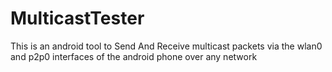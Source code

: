 # MulticastTester
This is an android tool to Send And Receive multicast packets via the wlan0 and p2p0 interfaces of the android phone over any network

